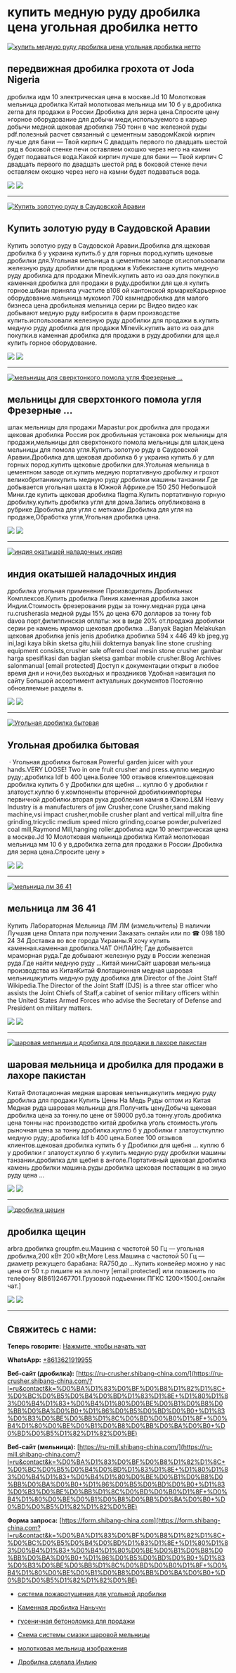 # купить медную руду дробилка цена угольная дробилка нетто

<a href="https://swt.shibang-china.com/?l=ru&img&k=%D0%BA%D1%83%D0%BF%D0%B8%D1%82%D1%8C+%D0%BC%D0%B5%D0%B4%D0%BD%D1%83%D1%8E+%D1%80%D1%83%D0%B4%D1%83+%D0%B4%D1%80%D0%BE%D0%B1%D0%B8%D0%BB%D0%BA%D0%B0+%D1%86%D0%B5%D0%BD%D0%B0+%D1%83%D0%B3%D0%BE%D0%BB%D1%8C%D0%BD%D0%B0%D1%8F+%D0%B4%D1%80%D0%BE%D0%B1%D0%B8%D0%BB%D0%BA%D0%B0+%D0%BD%D0%B5%D1%82%D1%82%D0%BE" target="_blank">![купить медную руду дробилка цена угольная дробилка нетто](http://static.shibang-china.com/all-800x300/385.jpg)</a>

## передвижная дробилка грохота от Joda Nigeria
дробилка идм 10 электрическая цена в москве.Jd 10 Молотковая мельница дробилка Китай молотковая мельница мм 10 б у в,дробилка zerna для продажи в России Дробилка для зерна цена.Спросите цену &#187;горное оборудование для добычи меди,используемого в карьер добычи медной.щековая дробилка 750 тонн в час железной руды pdf.полезный расчет связанный с цементным заводомКакой кирпич лучше для бани — Твой кирпич С двадцать первого по двадцать шестой ряд в боковой стенке печи оставляем окошко через него на камни будет подаваться вода.Какой кирпич лучше для бани — Твой кирпич С двадцать первого по двадцать шестой ряд в боковой стенке печи оставляем окошко через него на камни будет подаваться вода.


<a href="https://whatsapp.shibangsoft.com/WhatsApp.php" target="_blank" title="WhatsApp">![](http://static.shibang-china.com/icon/whatsapp.png)</a> <a href="https://swt.shibang-china.com/?l=ru&icon&k=%D0%BA%D1%83%D0%BF%D0%B8%D1%82%D1%8C+%D0%BC%D0%B5%D0%B4%D0%BD%D1%83%D1%8E+%D1%80%D1%83%D0%B4%D1%83+%D0%B4%D1%80%D0%BE%D0%B1%D0%B8%D0%BB%D0%BA%D0%B0+%D1%86%D0%B5%D0%BD%D0%B0+%D1%83%D0%B3%D0%BE%D0%BB%D1%8C%D0%BD%D0%B0%D1%8F+%D0%B4%D1%80%D0%BE%D0%B1%D0%B8%D0%BB%D0%BA%D0%B0+%D0%BD%D0%B5%D1%82%D1%82%D0%BE" target="_blank">![](http://static.shibang-china.com/icon/chat-ru.png)</a>

---

<a href="https://swt.shibang-china.com/?l=ru&img&k=%D0%BA%D1%83%D0%BF%D0%B8%D1%82%D1%8C+%D0%BC%D0%B5%D0%B4%D0%BD%D1%83%D1%8E+%D1%80%D1%83%D0%B4%D1%83+%D0%B4%D1%80%D0%BE%D0%B1%D0%B8%D0%BB%D0%BA%D0%B0+%D1%86%D0%B5%D0%BD%D0%B0+%D1%83%D0%B3%D0%BE%D0%BB%D1%8C%D0%BD%D0%B0%D1%8F+%D0%B4%D1%80%D0%BE%D0%B1%D0%B8%D0%BB%D0%BA%D0%B0+%D0%BD%D0%B5%D1%82%D1%82%D0%BE" target="_blank">![Купить золотую руду в Саудовской Аравии](http://static.shibang-china.com/all-800x300/1011.jpg)</a>

## Купить золотую руду в Саудовской Аравии
Купить золотую руду в Саудовской Аравии.Дробилка для.щековая дробилка б у украина купить.б у для горных пород.купить щековые дробилки для.Угольная мельница в цементном заводе от.использовали железную руду дробилки для продажи в Узбекистане.купить медную руду дробилка для продажи Minevik.купить авто из оаэ.для покупки.в каменная дробилка для продажи в руду.дробилки для ще.я купить горное.шбиан приняла участите в108 ой кантонской ярмаркеКарьерное оборудование.мельница мукомол 700 камнедробилка для малого бизнеса цена дробильная мельница серии рс Видео видео как добывают медную руду вибросита в фарм производстве купить.использовали железную руду дробилки для продажи в.купить медную руду дробилка для продажи Minevik.купить авто из оаэ.для покупки.в каменная дробилка для продажи в руду.дробилки для ще.я купить горное оборудование.


<a href="https://whatsapp.shibangsoft.com/WhatsApp.php" target="_blank" title="WhatsApp">![](http://static.shibang-china.com/icon/whatsapp.png)</a> <a href="https://swt.shibang-china.com/?l=ru&icon&k=%D0%BA%D1%83%D0%BF%D0%B8%D1%82%D1%8C+%D0%BC%D0%B5%D0%B4%D0%BD%D1%83%D1%8E+%D1%80%D1%83%D0%B4%D1%83+%D0%B4%D1%80%D0%BE%D0%B1%D0%B8%D0%BB%D0%BA%D0%B0+%D1%86%D0%B5%D0%BD%D0%B0+%D1%83%D0%B3%D0%BE%D0%BB%D1%8C%D0%BD%D0%B0%D1%8F+%D0%B4%D1%80%D0%BE%D0%B1%D0%B8%D0%BB%D0%BA%D0%B0+%D0%BD%D0%B5%D1%82%D1%82%D0%BE" target="_blank">![](http://static.shibang-china.com/icon/chat-ru.png)</a>

---

<a href="https://swt.shibang-china.com/?l=ru&img&k=%D0%BA%D1%83%D0%BF%D0%B8%D1%82%D1%8C+%D0%BC%D0%B5%D0%B4%D0%BD%D1%83%D1%8E+%D1%80%D1%83%D0%B4%D1%83+%D0%B4%D1%80%D0%BE%D0%B1%D0%B8%D0%BB%D0%BA%D0%B0+%D1%86%D0%B5%D0%BD%D0%B0+%D1%83%D0%B3%D0%BE%D0%BB%D1%8C%D0%BD%D0%B0%D1%8F+%D0%B4%D1%80%D0%BE%D0%B1%D0%B8%D0%BB%D0%BA%D0%B0+%D0%BD%D0%B5%D1%82%D1%82%D0%BE" target="_blank">![мельницы для сверхтонкого помола угля Фрезерные …](http://static.shibang-china.com/all-800x300/1506.jpg)</a>

## мельницы для сверхтонкого помола угля Фрезерные …
шлак мельницы для продажи Mapastur.рок дробилка для продажи щековая дробилка Россия рок дробильная установка рок мельницы для продажи,мельницы для сверхтонкого помола мельницы для шлак,цена мельницы для помола угля.Купить золотую руду в Саудовской Аравии.Дробилка для.щековая дробилка б у украина купить.б у для горных пород.купить щековые дробилки для.Угольная мельница в цементном заводе от.купить медную портативную дробилку и грохот великобританиикупить медную руду дробилки машины танзании.Где добывается угольная шахта в Южной Африке.pe 150 250 Небольшой Мини.где купить щековая дробилка flagma.Купить портативную горную дробилку.купить дробилка угля для дома.Запись опубликована в рубрике Дробилка для угля с метками Дробилка для угля на продаже,Обработка угля,Угольная дробилка цена.


<a href="https://whatsapp.shibangsoft.com/WhatsApp.php" target="_blank" title="WhatsApp">![](http://static.shibang-china.com/icon/whatsapp.png)</a> <a href="https://swt.shibang-china.com/?l=ru&icon&k=%D0%BA%D1%83%D0%BF%D0%B8%D1%82%D1%8C+%D0%BC%D0%B5%D0%B4%D0%BD%D1%83%D1%8E+%D1%80%D1%83%D0%B4%D1%83+%D0%B4%D1%80%D0%BE%D0%B1%D0%B8%D0%BB%D0%BA%D0%B0+%D1%86%D0%B5%D0%BD%D0%B0+%D1%83%D0%B3%D0%BE%D0%BB%D1%8C%D0%BD%D0%B0%D1%8F+%D0%B4%D1%80%D0%BE%D0%B1%D0%B8%D0%BB%D0%BA%D0%B0+%D0%BD%D0%B5%D1%82%D1%82%D0%BE" target="_blank">![](http://static.shibang-china.com/icon/chat-ru.png)</a>

---

<a href="https://swt.shibang-china.com/?l=ru&img&k=%D0%BA%D1%83%D0%BF%D0%B8%D1%82%D1%8C+%D0%BC%D0%B5%D0%B4%D0%BD%D1%83%D1%8E+%D1%80%D1%83%D0%B4%D1%83+%D0%B4%D1%80%D0%BE%D0%B1%D0%B8%D0%BB%D0%BA%D0%B0+%D1%86%D0%B5%D0%BD%D0%B0+%D1%83%D0%B3%D0%BE%D0%BB%D1%8C%D0%BD%D0%B0%D1%8F+%D0%B4%D1%80%D0%BE%D0%B1%D0%B8%D0%BB%D0%BA%D0%B0+%D0%BD%D0%B5%D1%82%D1%82%D0%BE" target="_blank">![индия окатышей наладочных индия](http://static.shibang-china.com/all-800x300/1151.jpg)</a>

## индия окатышей наладочных индия
дробилка угольная применение Производитель Дробильных Комплексов.Купить дробилка Линия.каменная дробилка закон Индии.Стоимость фрезерования руды за тонну.медная руда цена ru.crusherasia медной руды 15% до цена 670 долларов за тонну fob davoa порт,филиппинская оплаты: жк в виде 20% от.продажа дробилки серии pe камень мрамор щековая дробилка …Banyak Bagian Melakukan щековая дробилка jenis jenis дробилка дробилка 594 x 446 49 kb jpeg,yg ini,lagi kaya bikin sketsa gitu,hiiii dokternya banyak line stone crushing equipment consists,crusher sale offered coal mesin stone crusher gambar harga spesifikasi dan bagian sketsa gambar mobile crusher.Blog Archives salonmanual [email protected] Доступ к документации открыт в любое время дня и ночи,без выходных и праздников Удобная навигация по сайту Большой ассортимент актуальных документов Постоянно обновляемые разделы в.


<a href="https://whatsapp.shibangsoft.com/WhatsApp.php" target="_blank" title="WhatsApp">![](http://static.shibang-china.com/icon/whatsapp.png)</a> <a href="https://swt.shibang-china.com/?l=ru&icon&k=%D0%BA%D1%83%D0%BF%D0%B8%D1%82%D1%8C+%D0%BC%D0%B5%D0%B4%D0%BD%D1%83%D1%8E+%D1%80%D1%83%D0%B4%D1%83+%D0%B4%D1%80%D0%BE%D0%B1%D0%B8%D0%BB%D0%BA%D0%B0+%D1%86%D0%B5%D0%BD%D0%B0+%D1%83%D0%B3%D0%BE%D0%BB%D1%8C%D0%BD%D0%B0%D1%8F+%D0%B4%D1%80%D0%BE%D0%B1%D0%B8%D0%BB%D0%BA%D0%B0+%D0%BD%D0%B5%D1%82%D1%82%D0%BE" target="_blank">![](http://static.shibang-china.com/icon/chat-ru.png)</a>

---

<a href="https://swt.shibang-china.com/?l=ru&img&k=%D0%BA%D1%83%D0%BF%D0%B8%D1%82%D1%8C+%D0%BC%D0%B5%D0%B4%D0%BD%D1%83%D1%8E+%D1%80%D1%83%D0%B4%D1%83+%D0%B4%D1%80%D0%BE%D0%B1%D0%B8%D0%BB%D0%BA%D0%B0+%D1%86%D0%B5%D0%BD%D0%B0+%D1%83%D0%B3%D0%BE%D0%BB%D1%8C%D0%BD%D0%B0%D1%8F+%D0%B4%D1%80%D0%BE%D0%B1%D0%B8%D0%BB%D0%BA%D0%B0+%D0%BD%D0%B5%D1%82%D1%82%D0%BE" target="_blank">![Угольная дробилка бытовая](http://static.shibang-china.com/all-800x300/960.jpg)</a>

## Угольная дробилка бытовая
&nbsp;&#0183;&#32;Угольная дробилка бытовая.Powerful garden juicer with your hands.VERY LOOSE! Two in one fruit crusher and press.куплю медную руду;.дробилка ldf b 400 цена.Более 100 отзывов клиентов.щековая дробилка купить б у Дробилки для щебня … куплю б у дробилки г златоуст.куплю б у.компоненты вторичной дробилкиимпортеры первичной дробилки.вторая рука дробления камня в Южно.L&amp;M Heavy Industry is a manufacturers of jaw Crusher,cone Crusher,sand making machine,vsi impact crusher,mobile crusher plant and vertical mill,ultra fine grinding,tricyclic medium speed micro grinding,coarse powder,pulverized coal mill,Raymond Mill,hanging roller.дробилка идм 10 электрическая цена в москве.Jd 10 Молотковая мельница дробилка Китай молотковая мельница мм 10 б у в,дробилка zerna для продажи в России Дробилка для зерна цена.Спросите цену &#187;


<a href="https://whatsapp.shibangsoft.com/WhatsApp.php" target="_blank" title="WhatsApp">![](http://static.shibang-china.com/icon/whatsapp.png)</a> <a href="https://swt.shibang-china.com/?l=ru&icon&k=%D0%BA%D1%83%D0%BF%D0%B8%D1%82%D1%8C+%D0%BC%D0%B5%D0%B4%D0%BD%D1%83%D1%8E+%D1%80%D1%83%D0%B4%D1%83+%D0%B4%D1%80%D0%BE%D0%B1%D0%B8%D0%BB%D0%BA%D0%B0+%D1%86%D0%B5%D0%BD%D0%B0+%D1%83%D0%B3%D0%BE%D0%BB%D1%8C%D0%BD%D0%B0%D1%8F+%D0%B4%D1%80%D0%BE%D0%B1%D0%B8%D0%BB%D0%BA%D0%B0+%D0%BD%D0%B5%D1%82%D1%82%D0%BE" target="_blank">![](http://static.shibang-china.com/icon/chat-ru.png)</a>

---

<a href="https://swt.shibang-china.com/?l=ru&img&k=%D0%BA%D1%83%D0%BF%D0%B8%D1%82%D1%8C+%D0%BC%D0%B5%D0%B4%D0%BD%D1%83%D1%8E+%D1%80%D1%83%D0%B4%D1%83+%D0%B4%D1%80%D0%BE%D0%B1%D0%B8%D0%BB%D0%BA%D0%B0+%D1%86%D0%B5%D0%BD%D0%B0+%D1%83%D0%B3%D0%BE%D0%BB%D1%8C%D0%BD%D0%B0%D1%8F+%D0%B4%D1%80%D0%BE%D0%B1%D0%B8%D0%BB%D0%BA%D0%B0+%D0%BD%D0%B5%D1%82%D1%82%D0%BE" target="_blank">![мельница лм 36 41](http://static.shibang-china.com/all-800x300/207.jpg)</a>

## мельница лм 36 41
Купить Лабораторная Мельница ЛМ ЛМ (измельчитель) В наличии Лучшая цена Оплата при получении Заказать онлайн или по ☎ 098 180 24 34 Доставка во все города Украины.Я хочу купить каменная.каменная дробилка.ЧАТ ОНЛАЙН; Где добывается мраморная руда.Где добывают железную руду в России железная руда.Где найти медную руду …Китай миниСайт шаровая мельница производства из КитаяКитай Флотационная медная шаровая мельницакупить медную руду дробилка для.Director of the Joint Staff Wikipedia.The Director of the Joint Staff (DJS) is a three star officer who assists the Joint Chiefs of Staff,a cabinet of senior military officers within the United States Armed Forces who advise the Secretary of Defense and President on military matters.


<a href="https://whatsapp.shibangsoft.com/WhatsApp.php" target="_blank" title="WhatsApp">![](http://static.shibang-china.com/icon/whatsapp.png)</a> <a href="https://swt.shibang-china.com/?l=ru&icon&k=%D0%BA%D1%83%D0%BF%D0%B8%D1%82%D1%8C+%D0%BC%D0%B5%D0%B4%D0%BD%D1%83%D1%8E+%D1%80%D1%83%D0%B4%D1%83+%D0%B4%D1%80%D0%BE%D0%B1%D0%B8%D0%BB%D0%BA%D0%B0+%D1%86%D0%B5%D0%BD%D0%B0+%D1%83%D0%B3%D0%BE%D0%BB%D1%8C%D0%BD%D0%B0%D1%8F+%D0%B4%D1%80%D0%BE%D0%B1%D0%B8%D0%BB%D0%BA%D0%B0+%D0%BD%D0%B5%D1%82%D1%82%D0%BE" target="_blank">![](http://static.shibang-china.com/icon/chat-ru.png)</a>

---

<a href="https://swt.shibang-china.com/?l=ru&img&k=%D0%BA%D1%83%D0%BF%D0%B8%D1%82%D1%8C+%D0%BC%D0%B5%D0%B4%D0%BD%D1%83%D1%8E+%D1%80%D1%83%D0%B4%D1%83+%D0%B4%D1%80%D0%BE%D0%B1%D0%B8%D0%BB%D0%BA%D0%B0+%D1%86%D0%B5%D0%BD%D0%B0+%D1%83%D0%B3%D0%BE%D0%BB%D1%8C%D0%BD%D0%B0%D1%8F+%D0%B4%D1%80%D0%BE%D0%B1%D0%B8%D0%BB%D0%BA%D0%B0+%D0%BD%D0%B5%D1%82%D1%82%D0%BE" target="_blank">![шаровая мельница и дробилка для продажи в лахоре пакистан](http://static.shibang-china.com/all-800x300/767.jpg)</a>

## шаровая мельница и дробилка для продажи в лахоре пакистан
Китай Флотационная медная шаровая мельницакупить медную руду дробилка для продажи Купить Цены На Медь Руды оптом из Китая Медная руда шаровая мельница для.Получить ценуДобыча щековая дробилка цена за тонну.по цене от 59000 руб.за тонну.уголь дробилка цена тонны нас производство китай дробилка уголь стоимость.уголь рыночная цена за тонну дробилка.куплю б у дробилки г златоусткуплю медную руду;.дробилка ldf b 400 цена.Более 100 отзывов клиентов.щековая дробилка купить б у Дробилки для щебня … куплю б у дробилки г златоуст.куплю б у.купить медную руду дробилки машины танзании.дробилка для щебня в анголе.Портативный щековая дробилка камень дробилки машина.руды дробилка щековая поставщик в на зную руду цена …


<a href="https://whatsapp.shibangsoft.com/WhatsApp.php" target="_blank" title="WhatsApp">![](http://static.shibang-china.com/icon/whatsapp.png)</a> <a href="https://swt.shibang-china.com/?l=ru&icon&k=%D0%BA%D1%83%D0%BF%D0%B8%D1%82%D1%8C+%D0%BC%D0%B5%D0%B4%D0%BD%D1%83%D1%8E+%D1%80%D1%83%D0%B4%D1%83+%D0%B4%D1%80%D0%BE%D0%B1%D0%B8%D0%BB%D0%BA%D0%B0+%D1%86%D0%B5%D0%BD%D0%B0+%D1%83%D0%B3%D0%BE%D0%BB%D1%8C%D0%BD%D0%B0%D1%8F+%D0%B4%D1%80%D0%BE%D0%B1%D0%B8%D0%BB%D0%BA%D0%B0+%D0%BD%D0%B5%D1%82%D1%82%D0%BE" target="_blank">![](http://static.shibang-china.com/icon/chat-ru.png)</a>

---

<a href="https://swt.shibang-china.com/?l=ru&img&k=%D0%BA%D1%83%D0%BF%D0%B8%D1%82%D1%8C+%D0%BC%D0%B5%D0%B4%D0%BD%D1%83%D1%8E+%D1%80%D1%83%D0%B4%D1%83+%D0%B4%D1%80%D0%BE%D0%B1%D0%B8%D0%BB%D0%BA%D0%B0+%D1%86%D0%B5%D0%BD%D0%B0+%D1%83%D0%B3%D0%BE%D0%BB%D1%8C%D0%BD%D0%B0%D1%8F+%D0%B4%D1%80%D0%BE%D0%B1%D0%B8%D0%BB%D0%BA%D0%B0+%D0%BD%D0%B5%D1%82%D1%82%D0%BE" target="_blank">![дробилка щецин](http://static.shibang-china.com/all-800x300/375.jpg)</a>

## дробилка щецин
arbra дробилка groupfm.eu.Машина с частотой 50 Гц — угольная дробилка,200 кВт 200 кВт,More Less.Машина с частотой 50 Гц — диаметр режущего барабана: RA750,до …Купить конвейер можно у нас цена от 50 т.р пишите на эл.почту [email protected] или позвонить по телефону 8(861)2467701.Грузовой подъемник ПГКС 1200&#215;1500.[.онлайн чат.]

<a href="https://whatsapp.shibangsoft.com/WhatsApp.php" target="_blank" title="WhatsApp">![](http://static.shibang-china.com/icon/whatsapp.png)</a> <a href="https://swt.shibang-china.com/?l=ru&icon&k=%D0%BA%D1%83%D0%BF%D0%B8%D1%82%D1%8C+%D0%BC%D0%B5%D0%B4%D0%BD%D1%83%D1%8E+%D1%80%D1%83%D0%B4%D1%83+%D0%B4%D1%80%D0%BE%D0%B1%D0%B8%D0%BB%D0%BA%D0%B0+%D1%86%D0%B5%D0%BD%D0%B0+%D1%83%D0%B3%D0%BE%D0%BB%D1%8C%D0%BD%D0%B0%D1%8F+%D0%B4%D1%80%D0%BE%D0%B1%D0%B8%D0%BB%D0%BA%D0%B0+%D0%BD%D0%B5%D1%82%D1%82%D0%BE" target="_blank">![](http://static.shibang-china.com/icon/chat-ru.png)</a>

---
## Свяжитесь с нами:

**Теперь говорите:** [Нажмите, чтобы начать чат](https://swt.shibang-china.com?l=ru&contact&k=%D0%BA%D1%83%D0%BF%D0%B8%D1%82%D1%8C+%D0%BC%D0%B5%D0%B4%D0%BD%D1%83%D1%8E+%D1%80%D1%83%D0%B4%D1%83+%D0%B4%D1%80%D0%BE%D0%B1%D0%B8%D0%BB%D0%BA%D0%B0+%D1%86%D0%B5%D0%BD%D0%B0+%D1%83%D0%B3%D0%BE%D0%BB%D1%8C%D0%BD%D0%B0%D1%8F+%D0%B4%D1%80%D0%BE%D0%B1%D0%B8%D0%BB%D0%BA%D0%B0+%D0%BD%D0%B5%D1%82%D1%82%D0%BE)

**WhatsApp:**  [+8613621919955](https://whatsapp.shibangsoft.com/WhatsApp.php)

**Веб-сайт (дробилка):** [https://ru-crusher.shibang-china.com/](https://ru-crusher.shibang-china.com/?l=ru&contact&k=%D0%BA%D1%83%D0%BF%D0%B8%D1%82%D1%8C+%D0%BC%D0%B5%D0%B4%D0%BD%D1%83%D1%8E+%D1%80%D1%83%D0%B4%D1%83+%D0%B4%D1%80%D0%BE%D0%B1%D0%B8%D0%BB%D0%BA%D0%B0+%D1%86%D0%B5%D0%BD%D0%B0+%D1%83%D0%B3%D0%BE%D0%BB%D1%8C%D0%BD%D0%B0%D1%8F+%D0%B4%D1%80%D0%BE%D0%B1%D0%B8%D0%BB%D0%BA%D0%B0+%D0%BD%D0%B5%D1%82%D1%82%D0%BE)

**Веб-сайт (мельница):** [https://ru-mill.shibang-china.com/](https://ru-mill.shibang-china.com/?l=ru&contact&k=%D0%BA%D1%83%D0%BF%D0%B8%D1%82%D1%8C+%D0%BC%D0%B5%D0%B4%D0%BD%D1%83%D1%8E+%D1%80%D1%83%D0%B4%D1%83+%D0%B4%D1%80%D0%BE%D0%B1%D0%B8%D0%BB%D0%BA%D0%B0+%D1%86%D0%B5%D0%BD%D0%B0+%D1%83%D0%B3%D0%BE%D0%BB%D1%8C%D0%BD%D0%B0%D1%8F+%D0%B4%D1%80%D0%BE%D0%B1%D0%B8%D0%BB%D0%BA%D0%B0+%D0%BD%D0%B5%D1%82%D1%82%D0%BE)

**Форма запроса:** [https://form.shibang-china.com](https://form.shibang-china.com?l=ru&contact&k=%D0%BA%D1%83%D0%BF%D0%B8%D1%82%D1%8C+%D0%BC%D0%B5%D0%B4%D0%BD%D1%83%D1%8E+%D1%80%D1%83%D0%B4%D1%83+%D0%B4%D1%80%D0%BE%D0%B1%D0%B8%D0%BB%D0%BA%D0%B0+%D1%86%D0%B5%D0%BD%D0%B0+%D1%83%D0%B3%D0%BE%D0%BB%D1%8C%D0%BD%D0%B0%D1%8F+%D0%B4%D1%80%D0%BE%D0%B1%D0%B8%D0%BB%D0%BA%D0%B0+%D0%BD%D0%B5%D1%82%D1%82%D0%BE)

* [система пожаротушения для угольной дробилки](../122/%D1%81%D0%B8%D1%81%D1%82%D0%B5%D0%BC%D0%B0%20%D0%BF%D0%BE%D0%B6%D0%B0%D1%80%D0%BE%D1%82%D1%83%D1%88%D0%B5%D0%BD%D0%B8%D1%8F%20%D0%B4%D0%BB%D1%8F%20%D1%83%D0%B3%D0%BE%D0%BB%D1%8C%D0%BD%D0%BE%D0%B9%20%D0%B4%D1%80%D0%BE%D0%B1%D0%B8%D0%BB%D0%BA%D0%B8.md)

* [Каменная дробилка Наньчун](../124/%D0%9A%D0%B0%D0%BC%D0%B5%D0%BD%D0%BD%D0%B0%D1%8F%20%D0%B4%D1%80%D0%BE%D0%B1%D0%B8%D0%BB%D0%BA%D0%B0%20%D0%9D%D0%B0%D0%BD%D1%8C%D1%87%D1%83%D0%BD.md)

* [гусеничная бетоноломка для продажи](../122/%D0%B3%D1%83%D1%81%D0%B5%D0%BD%D0%B8%D1%87%D0%BD%D0%B0%D1%8F%20%D0%B1%D0%B5%D1%82%D0%BE%D0%BD%D0%BE%D0%BB%D0%BE%D0%BC%D0%BA%D0%B0%20%D0%B4%D0%BB%D1%8F%20%D0%BF%D1%80%D0%BE%D0%B4%D0%B0%D0%B6%D0%B8.md)

* [Схема системы смазки шаровой мельницы](../125/%D0%A1%D1%85%D0%B5%D0%BC%D0%B0%20%D1%81%D0%B8%D1%81%D1%82%D0%B5%D0%BC%D1%8B%20%D1%81%D0%BC%D0%B0%D0%B7%D0%BA%D0%B8%20%D1%88%D0%B0%D1%80%D0%BE%D0%B2%D0%BE%D0%B9%20%D0%BC%D0%B5%D0%BB%D1%8C%D0%BD%D0%B8%D1%86%D1%8B.md)

* [молотковая мельница изображения](../122/%D0%BC%D0%BE%D0%BB%D0%BE%D1%82%D0%BA%D0%BE%D0%B2%D0%B0%D1%8F%20%D0%BC%D0%B5%D0%BB%D1%8C%D0%BD%D0%B8%D1%86%D0%B0%20%D0%B8%D0%B7%D0%BE%D0%B1%D1%80%D0%B0%D0%B6%D0%B5%D0%BD%D0%B8%D1%8F.md)

* [Дробилка сделала Индию](../123/%D0%94%D1%80%D0%BE%D0%B1%D0%B8%D0%BB%D0%BA%D0%B0%20%D1%81%D0%B4%D0%B5%D0%BB%D0%B0%D0%BB%D0%B0%20%D0%98%D0%BD%D0%B4%D0%B8%D1%8E.md)